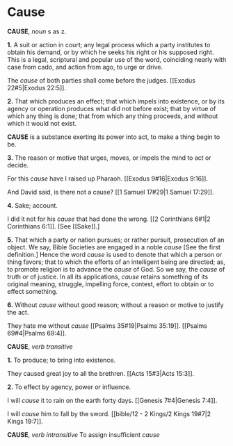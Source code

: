 # Cause

**CAUSE**, _noun_ s as z.

**1.** A suit or action in court; any legal process which a party institutes to obtain his demand, or by which he seeks his right or his supposed right. This is a legal, scriptural and popular use of the word, coinciding nearly with case from cado, and action from ago, to urge or drive.

The _cause_ of both parties shall come before the judges. [[Exodus 22#5|Exodus 22:5]].

**2.** That which produces an effect; that which impels into existence, or by its agency or operation produces what did not before exist; that by virtue of which any thing is done; that from which any thing proceeds, and without which it would not exist.

**CAUSE** is a substance exerting its power into act, to make a thing begin to be.

**3.** The reason or motive that urges, moves, or impels the mind to act or decide.

For this _cause_ have I raised up Pharaoh. [[Exodus 9#16|Exodus 9:16]].

And David said, is there not a cause? [[1 Samuel 17#29|1 Samuel 17:29]].

**4.** Sake; account.

I did it not for his _cause_ that had done the wrong. [[2 Corinthians 6#1|2 Corinthians 6:1]]. \[See [[Sake]].\]

**5.** That which a party or nation pursues; or rather pursuit, prosecution of an object. We say, Bible Societies are engaged in a noble _cause_ \[See the first definition.\] Hence the word _cause_ is used to denote that which a person or thing favors; that to which the efforts of an intelligent being are directed; as, to promote religion is to advance the _cause_ of God. So we say, the _cause_ of truth or of justice. In all its applications, _cause_ retains something of its original meaning, struggle, impelling force, contest, effort to obtain or to effect something.

**6.** Without _cause_ without good reason; without a reason or motive to justify the act.

They hate me without _cause_ [[Psalms 35#19|Psalms 35:19]]. [[Psalms 69#4|Psalms 69:4]].

**CAUSE**, _verb transitive_

**1.** To produce; to bring into existence.

They caused great joy to all the brethren. [[Acts 15#3|Acts 15:3]].

**2.** To effect by agency, power or influence.

I will _cause_ it to rain on the earth forty days. [[Genesis 7#4|Genesis 7:4]].

I will _cause_ him to fall by the sword. [[bible/12 - 2 Kings/2 Kings 19#7|2 Kings 19:7]].

**CAUSE**, _verb intransitive_ To assign insufficient _cause_